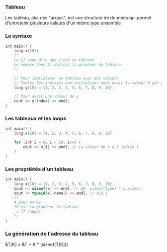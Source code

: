 ### Tableau
Les tableau, aka des "arrays", est une structure de données qui permet d'entretenir plusieurs valeurs d'un même type ensemble

### La syntaxe
```cpp
int main() {
    long x[10]; 
    /*
    Le [] veux dire que c'est un tableau
    Le nombre dans [] définit la grandeur du tableau
    */

    // Pour initialiser un tableau avec des valeurs
    // Toutes les endroits non-initialiser vont avoir la valeur 0 par défault
    long y[10] = {1, 2, 3, 4, 5, 6, 7, 8, 9, 10};

    // Pour avoir une valeur de y
    cout << y[index] << endl;
}
```

### Les tableaux et les loops
```cpp
int main() {
    long x[10] = {1, 2, 3, 4, 5, 6, 7, 8, 9, 10}

    for (int i = 0; i < 10; i++) {
        cout << x[i] << endl; // La valeur de x à l'indice i
    }
}
```

### Les propriétés d'un tableau
```cpp
int main() {
    long x[10] = {1, 2, 3, 4, 5, 6, 7, 8, 9, 10};
    cout << sizeof(x) << endl; // 80, sizeof(type) * x.size();
    cout << typeid(x).name() << endl; // A10_i
    /*
    A pour array
    10 est la grandeur du tableau
    _i ?? chepas
    */
}
```

### La génération de l'adresse du tableau
&T[K] = &T + K * (sizeof(T[K]))
